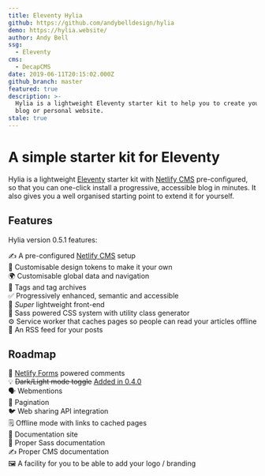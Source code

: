 ```yaml
---
title: Eleventy Hylia
github: https://github.com/andybelldesign/hylia
demo: https://hylia.website/
author: Andy Bell
ssg:
  - Eleventy
cms:
  - DecapCMS
date: 2019-06-11T20:15:02.000Z
github_branch: master
featured: true
description: >-
  Hylia is a lightweight Eleventy starter kit to help you to create your own
  blog or personal website.
stale: true
---
```


# A simple starter kit for Eleventy

Hylia is a lightweight [Eleventy](https://11ty.io) starter kit with [Netlify CMS](https://www.DecapCMS.org/) pre-configured, so that you can one-click install a progressive, accessible blog in minutes. It also gives you a well organised starting point to extend it for yourself.

## Features

Hylia version 0.5.1 features:

✍️ A pre-configured [Netlify CMS](https://www.DecapCMS.org/) setup  
🎨 Customisable design tokens to make it your own  
🌍 Customisable global data and navigation  
📂 Tags and tag archives  
✅ Progressively enhanced, semantic and accessible  
🎈 _Super_ lightweight front-end  
🚰 Sass powered CSS system with utility class generator  
⚙️ Service worker that caches pages so people can read your articles offline  
🚀 An RSS feed for your posts

## Roadmap

💬 [Netlify Forms](https://www.netlify.com/docs/form-handling/) powered comments  
💡 ~~Dark/Light mode toggle~~ [Added in 0.4.0](https://github.com/hankchizljaw/hylia/releases/tag/0.4.0)  
🗣 Webmentions  
📖 Pagination  
🐦 Web sharing API integration  
🗒 Offline mode with links to cached pages  
📄 Documentation site  
💅 Proper Sass documentation  
✍️ Proper CMS documentation  
🖼 A facility for you to be able to add your logo / branding  
